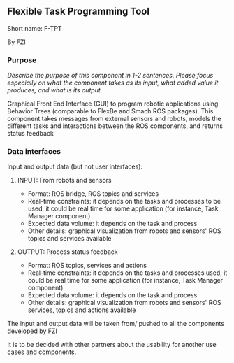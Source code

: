 ## Flexible Task Programming Tool

Short name: F-TPT

By FZI

### Purpose

_Describe the purpose of this component in 1-2 sentences. Please focus especially on what the component takes as its input, what added value it produces, and what is its output._

Graphical Front End Interface (GUI) to program robotic applications using Behavior Trees (comparable to FlexBe and Smach ROS packages). This component takes messages from external sensors and robots, models the different tasks and interactions between the ROS components, and returns status feedback 

### Data interfaces

Input and output data (but not user interfaces):


1. INPUT: From robots and sensors
    - Format: ROS bridge, ROS topics and services 
    - Real-time constraints: it depends on the tasks and processes to be used, it could be real time for some application (for instance, Task Manager component)
    - Expected data volume: it depends on the task and process
    - Other details: graphical visualization from robots and sensors' ROS topics and services available

1. OUTPUT: Process status feedback
    - Format: ROS topics, services and actions 
    - Real-time constraints: it depends on the tasks and processes used, it could be real time for some application (for instance, Task Manager component)
    - Expected data volume: it depends on the task and process
    - Other details: graphical visualization from robots and sensors' ROS services, topics and actions available


The input and output data will be taken from/ pushed to all the components developed by FZI 

It is to be decided with other partners about the usability for another use cases and components.

